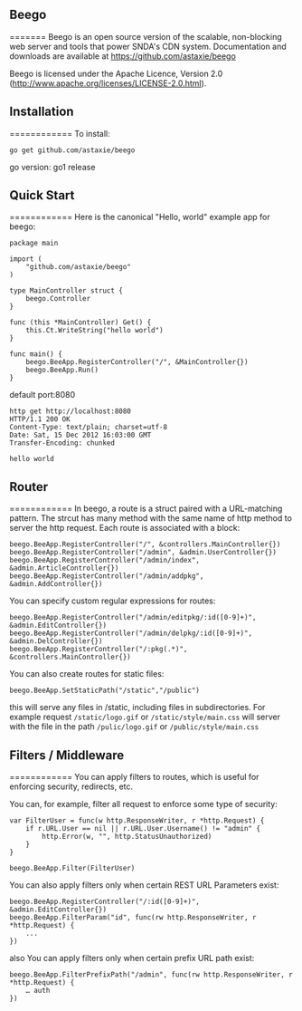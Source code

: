 ## Beego
=======
Beego is an open source version of the scalable, non-blocking web server
and tools that power SNDA's CDN system. Documentation and downloads are
available at https://github.com/astaxie/beego

Beego is licensed under the Apache Licence, Version 2.0
(http://www.apache.org/licenses/LICENSE-2.0.html).

## Installation
============
To install:

    go get github.com/astaxie/beego

go version: go1 release

## Quick Start
============
Here is the canonical "Hello, world" example app for beego:

	package main
	
	import (
		"github.com/astaxie/beego"
	)
	
	type MainController struct {
		beego.Controller
	}
	
	func (this *MainController) Get() {
		this.Ct.WriteString("hello world")
	}
	
	func main() {
		beego.BeeApp.RegisterController("/", &MainController{})
		beego.BeeApp.Run()
	}
	
default port:8080

	http get http://localhost:8080
	HTTP/1.1 200 OK
	Content-Type: text/plain; charset=utf-8
	Date: Sat, 15 Dec 2012 16:03:00 GMT
	Transfer-Encoding: chunked
	
	hello world
	
	
## Router
============
In beego, a route is a struct paired with a URL-matching pattern. The strcut has many method with the same name of http method to server the http request. Each route is associated with a block:

	beego.BeeApp.RegisterController("/", &controllers.MainController{})
	beego.BeeApp.RegisterController("/admin", &admin.UserController{})
	beego.BeeApp.RegisterController("/admin/index", &admin.ArticleController{})
	beego.BeeApp.RegisterController("/admin/addpkg", &admin.AddController{})

You can specify custom regular expressions for routes:

	beego.BeeApp.RegisterController("/admin/editpkg/:id([0-9]+)", &admin.EditController{})
	beego.BeeApp.RegisterController("/admin/delpkg/:id([0-9]+)", &admin.DelController{})
	beego.BeeApp.RegisterController("/:pkg(.*)", &controllers.MainController{})
	
You can also create routes for static files:

	beego.BeeApp.SetStaticPath("/static","/public")
	
this will serve any files in /static, including files in subdirectories. For example request `/static/logo.gif` or `/static/style/main.css` will server with the file in the path `/pulic/logo.gif` or `/public/style/main.css`

## Filters / Middleware
============
You can apply filters to routes, which is useful for enforcing security, redirects, etc.

You can, for example, filter all request to enforce some type of security:

	var FilterUser = func(w http.ResponseWriter, r *http.Request) {
	    if r.URL.User == nil || r.URL.User.Username() != "admin" {
	        http.Error(w, "", http.StatusUnauthorized)
	    }
	}
	
	beego.BeeApp.Filter(FilterUser)
	
You can also apply filters only when certain REST URL Parameters exist:

	beego.BeeApp.RegisterController("/:id([0-9]+)", &admin.EditController{})
	beego.BeeApp.FilterParam("id", func(rw http.ResponseWriter, r *http.Request) {
	    ...
	})
	
also You can apply filters only when certain prefix URL path exist:

	beego.BeeApp.FilterPrefixPath("/admin", func(rw http.ResponseWriter, r *http.Request) {
	    … auth 
	})
 		